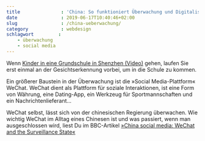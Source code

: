 ```yaml
---
title               : 'China: So funktioniert Überwachung und Digitalisierung'
date                : 2019-06-17T10:40:46+02:00
slug                : /china-ueberwachung/
category            : webdesign
schlagwort         :
    - überwachung
    - social media
---
```

Wenn [Kinder in eine Grundschule in Shenzhen (Video)](https://twitter.com/mbrennanchina/status/1139444859398320128) gehen, laufen Sie erst einmal an der Gesichtserkennung vorbei, um in die Schule zu kommen.

Ein größerer Baustein in der Überwachung ist die »Social Media-Plattform« WeChat. WeChat dient als Plattform für soziale Interaktionen, ist eine Form von Währung, eine Dating-App, ein Werkzeug für Sportmannschaften und ein Nachrichtenlieferant…

WeChat selbst, lässt sich von der chinesischen Regierung überwachen. Wie wichtig WeChat im Alltag eines Chinesen ist und was passiert, wenn man ausgeschlossen wird, liest Du im BBC-Artikel [»China social media: WeChat and the Surveillance State«](https://www.bbc.com/news/blogs-china-blog-48552907)
